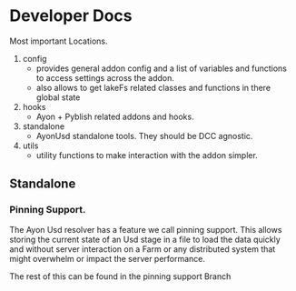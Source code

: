 # Developer Docs

Most important Locations.

1. config
   - provides general addon config and a list of variables and functions to
     access settings across the addon.
   - also allows to get lakeFs related classes and functions in there global
     state
2. hooks
   - Ayon + Pyblish related addons and hooks.
3. standalone
   - AyonUsd standalone tools. They should be DCC agnostic.
4. utils
   - utility functions to make interaction with the addon simpler.

## Standalone

### Pinning Support.

The Ayon Usd resolver has a feature we call pinning support. This allows storing
the current state of an Usd stage in a file to load the data quickly and without
server interaction on a Farm or any distributed system that might overwhelm or
impact the server performance.

The rest of this can be found in the pinning support Branch
